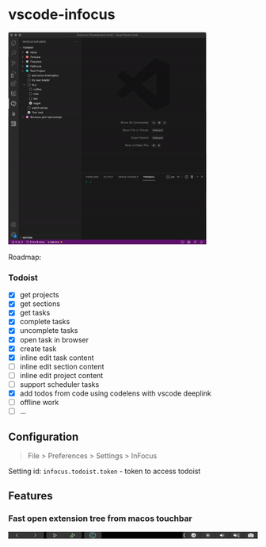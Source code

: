 # vscode-infocus 

<img src="media/features/common.gif" width="400" >

Roadmap:
### Todoist
- [x] get projects
- [x] get sections
- [x] get tasks
- [x] complete tasks
- [x] uncomplete tasks
- [x] open task in browser
- [x] create task
- [x] inline edit task content
- [ ] inline edit section content
- [ ] inline edit project content
- [ ] support scheduler tasks
- [x] add todos from code using codelens with vscode deeplink
- [ ] offline work
- [ ] ...

<!-- ### Notion
### Google Keep
### Any\.do -->



## Configuration


> File > Preferences > Settings > InFocus

Setting id: `infocus.todoist.token` - token to access todoist

## Features

### Fast open extension tree from macos touchbar

![touchbar](media/features/touchbar.png "Screenshot of Todoist projects")

